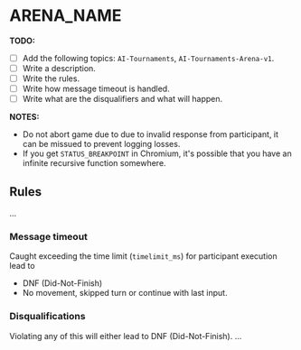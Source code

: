 # ARENA_NAME
**TODO:**
- [ ] Add the following topics: `AI-Tournaments`, `AI-Tournaments-Arena-v1`.
- [ ] Write a description.
- [ ] Write the rules.
- [ ] Write how message timeout is handled.
- [ ] Write what are the disqualifiers and what will happen.

**NOTES:**
- Do not abort game due to due to invalid response from participant, it can be missued to prevent logging losses.
- If you get `STATUS_BREAKPOINT` in Chromium, it's possible that you have an infinite recursive function somewhere.

## Rules
...
### Message timeout
Caught exceeding the time limit (`timelimit_ms`) for participant execution lead to
- DNF (Did-Not-Finish)
- No movement, skipped turn or continue with last input.

### Disqualifications
Violating any of this will either lead to DNF (Did-Not-Finish).
...
